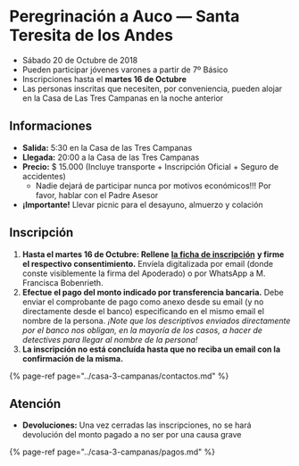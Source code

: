 # Peregrinación a Auco — Santa Teresita de los Andes

* Sábado 20 de Octubre de 2018
* Pueden participar jóvenes varones a partir de 7º Básico
* Inscripciones hasta el **martes 16 de Octubre**
* Las personas inscritas que necesiten, por conveniencia, pueden alojar en la Casa de Las Tres Campanas en la noche anterior

## Informaciones

* **Salida:** 5:30 en la Casa de las Tres Campanas
* **Llegada:** 20:00 a la Casa de las Tres Campanas
* **Precio:** $ 15.000 \(Incluye transporte + Inscripción Oficial + Seguro de accidentes\)
  * Nadie dejará de participar nunca por motivos económicos!!! Por favor, hablar con el Padre Asesor
* **¡Importante!** Llevar picnic para el desayuno, almuerzo y colación

## Inscripción

1. **Hasta el martes 16 de Octubre: Rellene** [**la ficha de inscripción**](http://pentecostes.info/peregrinacion-auco-2018.pdf) **y firme el respectivo consentimiento.** Envíela digitalizada por email \(donde conste visiblemente la firma del Apoderado\) o por WhatsApp a M. Francisca Bobenrieth.
2. **Efectue el pago del monto indicado por transferencia bancaria.** Debe enviar el comprobante de pago como anexo desde su email \(y no directamente desde el banco\) especificando en el mismo email el nombre de la persona. _¡Note que los descriptivos enviados directamente por el banco nos obligan, en la mayoría de los casos, a hacer de detectives para llegar al nombre de la persona!_
3. **La inscripción no está concluída hasta que no reciba un email con la confirmación de la misma.**

{% page-ref page="../casa-3-campanas/contactos.md" %}

## Atención

* **Devoluciones:** Una vez cerradas las inscripciones, no se hará devolución del monto pagado a no ser por una causa grave

{% page-ref page="../casa-3-campanas/pagos.md" %}
